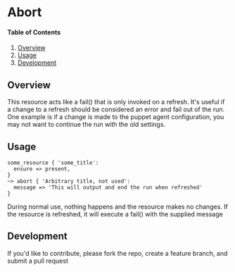 # Abort

#### Table of Contents

1. [Overview](#overview)
2. [Usage](#usage)
3. [Development](#development)

## Overview

This resource acts like a fail() that is only invoked on a refresh. It's useful if a change to a refresh should be considered an error and fail out of the run. One example is if a change is made to the puppet agent configuration, you may not want to continue the run with the old settings. 

## Usage

```
some_resource { 'some_title':
  ensure => present,
}
~> abort { 'Arbitrary title, not used':
  message => 'This will output and end the run when refreshed'
}
```

During normal use, nothing happens and the resource makes no changes. If the resource is refreshed, it will execute a fail() with the supplied message

## Development

If you'd like to contribute, please fork the repo, create a feature branch, and submit a pull request